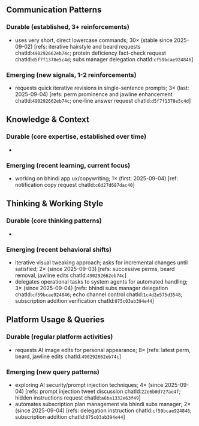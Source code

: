 ## Communication Patterns
### Durable (established, 3+ reinforcements)
- uses very short, direct lowercase commands; 30× (stable since 2025-09-02) [refs: iterative hairstyle and beard requests chatId:`490292662eb74c`; protein deficiency fact-check request chatId:`d5f7f1378e5c4d`; subs manager delegation chatId:`cf59bcae924846`]

### Emerging (new signals, 1-2 reinforcements)
- requests quick iterative revisions in single-sentence prompts; 3× (last: 2025-09-04) [refs: perm prominence and jawline enhancement chatId:`490292662eb74c`; one-line answer request chatId:`d5f7f1378e5c4d`]

## Knowledge & Context
### Durable (core expertise, established over time)
-

### Emerging (recent learning, current focus)
- working on bhindi app ux/copywriting; 1× (first: 2025-09-04) [ref: notification copy request chatId:`c6d27d687dac40`]

## Thinking & Working Style
### Durable (core thinking patterns)
-

### Emerging (recent behavioral shifts)
- iterative visual tweaking approach; asks for incremental changes until satisfied; 2× (since 2025-09-03) [refs: successive perms, beard removal, jawline edits chatId:`490292662eb74c`]
- delegates operational tasks to system agents for automated handling; 3× (since 2025-09-04) [refs: bhindi subs manager delegation chatId:`cf59bcae924846`; echo channel control chatId:`1c4d2e575d3548`; subscription addition verification chatId:`075c03ab394e44`]

## Platform Usage & Queries
### Durable (regular platform activities)
- requests AI image edits for personal appearance; 8× [refs: latest perm, beard, jawline edits chatId:`490292662eb74c`]

### Emerging (new query patterns)
- exploring AI security/prompt injection techniques; 4× (since 2025-09-04) [refs: prompt injection tweet discussion chatId:`22e6b0d727ae4f`; hidden instructions request chatId:`a6ba1332e63f49`]
- automates subscription plan management via bhindi subs manager; 2× (since 2025-09-04) [refs: delegation instruction chatId:`cf59bcae924846`; subscription addition chatId:`075c03ab394e44`]